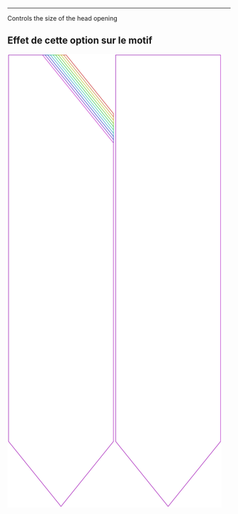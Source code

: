 ---

Controls the size of the head opening


## Effet de cette option sur le motif
![Cette image montre l'effet de cette option en superposant plusieurs variantes qui ont une valeur différente pour cette option](walburga_headratio_sample.svg "Effet de cette option sur le motif")
